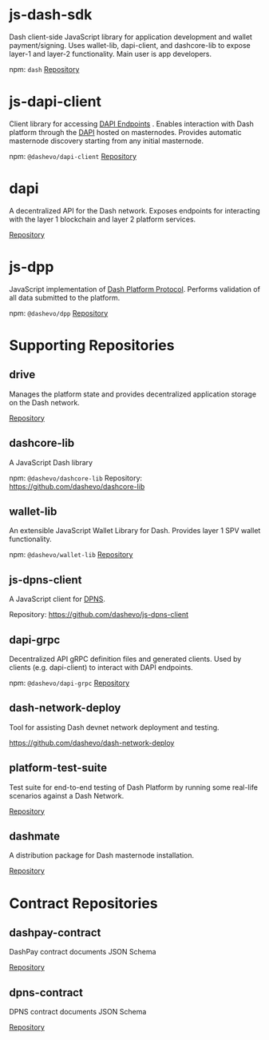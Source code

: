 # js-dash-sdk

Dash client-side JavaScript library for application development and wallet payment/signing. Uses wallet-lib, dapi-client, and dashcore-lib to expose layer-1 and layer-2 functionality. Main user is app developers.

npm: `dash`
[Repository](https://github.com/dashevo/platform/tree/master/packages/js-dash-sdk)

# js-dapi-client
Client library for accessing [DAPI Endpoints](reference-dapi-endpoints) . Enables interaction with Dash platform through the [DAPI](explanation-dapi) hosted on masternodes. Provides automatic masternode discovery starting from any initial masternode.

npm: `@dashevo/dapi-client`
[Repository](https://github.com/dashevo/platform/tree/master/packages/js-dapi-client)

# dapi
A decentralized API for the Dash network. Exposes endpoints for interacting with the layer 1 blockchain and layer 2 platform services.

[Repository](https://github.com/dashevo/platform/tree/master/packages/dapi)

# js-dpp
JavaScript implementation of [Dash Platform Protocol](explanation-platform-protocol). Performs validation of all data submitted to the platform.

npm: `@dashevo/dpp`
[Repository](https://github.com/dashevo/platform/tree/master/packages/js-dpp)

# Supporting Repositories

## drive
Manages the platform state and provides decentralized application storage on the Dash network.

[Repository](https://github.com/dashevo/platform/tree/master/packages/js-drive)

## dashcore-lib
A JavaScript Dash library

npm: `@dashevo/dashcore-lib`
Repository: https://github.com/dashevo/dashcore-lib

## wallet-lib
An extensible JavaScript Wallet Library for Dash. Provides layer 1 SPV wallet functionality.

npm: `@dashevo/wallet-lib`
[Repository](https://github.com/dashevo/platform/tree/master/packages/wallet-lib)

## js-dpns-client
A JavaScript client for [DPNS](explanation-dpns).

Repository: https://github.com/dashevo/js-dpns-client

## dapi-grpc
Decentralized API gRPC definition files and generated clients. Used by clients (e.g. dapi-client) to interact with DAPI endpoints.

npm: `@dashevo/dapi-grpc`
[Repository](https://github.com/dashevo/platform/tree/master/packages/dapi-grpc)

## dash-network-deploy
Tool for assisting Dash devnet network deployment and testing.

https://github.com/dashevo/dash-network-deploy

## platform-test-suite
Test suite for end-to-end testing of Dash Platform by running some real-life scenarios against a Dash Network.

[Repository](https://github.com/dashevo/platform/tree/master/packages/platform-test-suite)

## dashmate
A distribution package for Dash masternode installation.

[Repository](https://github.com/dashevo/platform/tree/master/packages/dashmate)

# Contract Repositories

## dashpay-contract
DashPay contract documents JSON Schema

[Repository](https://github.com/dashevo/platform/tree/master/packages/dashpay-contract)

## dpns-contract
DPNS contract documents JSON Schema

[Repository](https://github.com/dashevo/platform/tree/master/packages/dpns-contract)